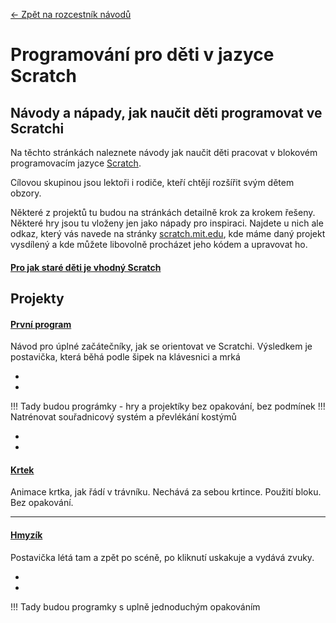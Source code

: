 [← Zpět na rozcestník návodů](../index.md)

# Programování pro děti v jazyce Scratch

## Návody a nápady, jak naučit děti programovat ve Scratchi 

Na těchto stránkách naleznete návody jak naučit děti pracovat v blokovém programovacím jazyce [Scratch](https://scratch.mit.edu/projects/editor/). 

Cílovou skupinou jsou lektoři i rodiče, kteří chtějí rozšířit svým dětem obzory.


 Některé z projektů tu budou na stránkách detailně krok za krokem řešeny. Některé hry jsou tu vloženy jen jako nápady pro inspiraci. Najdete u nich ale odkaz, který vás navede na stránky [scratch.mit.edu](http://scratch.mit.edu), kde máme daný projekt vysdílený a kde můžete libovolně procházet jeho kódem a upravovat ho. 

#### [Pro jak staré děti je vhodný Scratch](/scratch/zacatek/pro_jake_deti.html)

## Projekty

#### [První program](/scratch/zacatek/prvni_program/prvni_program.html)
Návod pro úplné začátečníky, jak se orientovat ve Scratchi. Výsledkem je postavička, která běhá podle šipek na klávesnici a mrká

* 
* 

!!! Tady budou prográmky - hry a projektíky bez opakování, bez podmínek
!!! Natrénovat souřadnicový systém a převlékání kostýmů

* 
*

#### [Krtek](/scratch/zacatek/krtek/krtek.html)
Animace krtka, jak řádí v trávníku. Nechává za sebou krtince. Použití bloku. Bez opakování.

--- 

#### [Hmyzík](/scratch/zacatek/hmyzik/hmyzik.html)
Postavička létá tam a zpět po scéně, po kliknutí uskakuje a vydává zvuky.

*
*
!!! Tady budou programky s uplně jednoduchým opakováním

